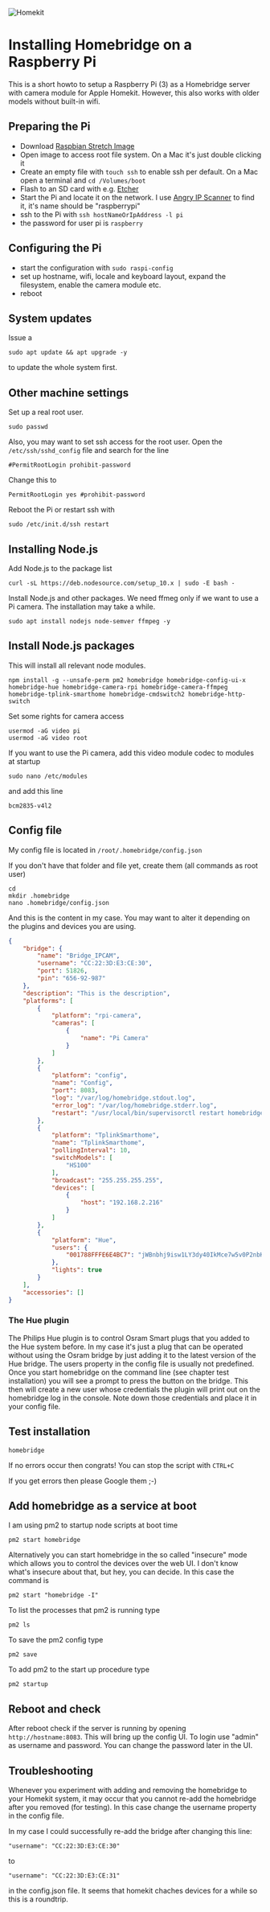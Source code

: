 ![Homekit](homekit.png)

# Installing Homebridge on a Raspberry Pi

This is a short howto to setup a Raspberry Pi (3) as a Homebridge server with camera module for Apple Homekit. However, this also works with older models without built-in wifi.

## Preparing the Pi

- Download [Raspbian Stretch Image](https://downloads.raspberrypi.org/raspbian_lite_latest)
- Open image to access root file system. On a Mac it's just double clicking it
- Create an empty file with ```touch ssh``` to enable ssh per default. On a Mac open a terminal and ```cd /Volumes/boot```
- Flash to an SD card with e.g. [Etcher](https://etcher.io/)
- Start the Pi and locate it on the network. I use [Angry IP Scanner](https://angryip.org/) to find it, it's name should be "raspberrypi"
- ssh to the Pi with ```ssh hostNameOrIpAddress -l pi```
- the password for user pi is ```raspberry```

## Configuring the Pi

- start the configuration with ```sudo raspi-config```
- set up hostname, wifi, locale and keyboard layout, expand the filesystem, enable the camera module etc.
- reboot

## System updates

Issue a

```plaintext
sudo apt update && apt upgrade -y
```

to update the whole system first.

## Other machine settings

Set up a real root user.

```plaintext
sudo passwd
```

Also, you may want to set ssh access for the root user. Open the ```/etc/ssh/sshd_config``` file and search for the line

```plaintext
#PermitRootLogin prohibit-password
```

Change this to

```plaintext
PermitRootLogin yes #prohibit-password
```

Reboot the Pi or restart ssh with

```plaintext
sudo /etc/init.d/ssh restart
```

## Installing Node.js

Add Node.js to the package list

```plaintext
curl -sL https://deb.nodesource.com/setup_10.x | sudo -E bash -
```

Install Node.js and other packages. We need ffmeg only if we want to use a Pi camera. The installation may take a while.

```plaintext
sudo apt install nodejs node-semver ffmpeg -y
```

## Install Node.js packages

This will install all relevant node modules.

```plaintext
npm install -g --unsafe-perm pm2 homebridge homebridge-config-ui-x homebridge-hue homebridge-camera-rpi homebridge-camera-ffmpeg homebridge-tplink-smarthome homebridge-cmdswitch2 homebridge-http-switch
```

Set some rights for camera access

```plaintext
usermod -aG video pi
usermod -aG video root
```

If you want to use the Pi camera, add this video module codec to modules at startup

```plaintext
sudo nano /etc/modules
```

and add this line

```plaintext
bcm2835-v4l2
```

## Config file

My config file is located in ```/root/.homebridge/config.json```

If you don't have that folder and file yet, create them (all commands as root user)

```plaintext
cd
mkdir .homebridge
nano .homebridge/config.json
```

And this is the content in my case. You may want to alter it depending on the plugins and devices you are using.

```json
{
    "bridge": {
        "name": "Bridge_IPCAM",
        "username": "CC:22:3D:E3:CE:30",
        "port": 51826,
        "pin": "656-92-987"
    },
    "description": "This is the description",
    "platforms": [
        {
            "platform": "rpi-camera",
            "cameras": [
                {
                    "name": "Pi Camera"
                }
            ]
        },
        {
            "platform": "config",
            "name": "Config",
            "port": 8083,
            "log": "/var/log/homebridge.stdout.log",
            "error_log": "/var/log/homebridge.stderr.log",
            "restart": "/usr/local/bin/supervisorctl restart homebridge"
        },
        {
            "platform": "TplinkSmarthome",
            "name": "TplinkSmarthome",
            "pollingInterval": 10,
            "switchModels": [
                "HS100"
            ],
            "broadcast": "255.255.255.255",
            "devices": [
                {
                    "host": "192.168.2.216"
                }
            ]
        },
        {
            "platform": "Hue",
            "users": {
                "001788FFFE6E4BC7": "jWBnbhj9isw1LY3dy40IkMce7w5v0P2nbKD3OrXN"
            },
            "lights": true
        }
    ],
    "accessories": []
}
```

### The Hue plugin

The Philips Hue plugin is to control Osram Smart plugs that you added to the Hue system before. In my case it's just a plug that can be operated without using the Osram bridge by just adding it to the latest version of the Hue bridge. The users property in the config file is usually not predefined. Once you start homebridge on the command line (see chapter test installation) you will see a prompt to press the button on the bridge. This then will create a new user whose credentials the plugin will print out on the homebridge log in the console. Note down those credentials and place it in your config file.

## Test installation

```plaintext
homebridge
```

If no errors occur then congrats! You can stop the script with ```CTRL+C```

If you get errors then please Google them ;-)

## Add homebridge as a service at boot

I am using pm2 to startup node scripts at boot time

```plaintext
pm2 start homebridge
```

Alternatively you can start homebridge in the so called "insecure" mode which allows you to control the devices over the web UI. I don't know what's insecure about that, but hey, you can decide. In this case the command is

```plaintext
pm2 start "homebridge -I"
```

To list the processes that pm2 is running type

```plaintext
pm2 ls
```

To save the pm2 config type

```plaintext
pm2 save
```

To add pm2 to the start up procedure type

```plaintext
pm2 startup
```

## Reboot and check

After reboot check if the server is running by opening ```http://hostname:8083```. This will bring up the config UI. To login use "admin" as username and password. You can change the password later in the UI.

## Troubleshooting

Whenever you experiment with adding and removing the homebridge to your Homekit system, it may occur that you cannot re-add the homebridge after you removed (for testing). In this case change the username property in the config file.

In my case I could successfully re-add the bridge after changing this line:

```plaintext
"username": "CC:22:3D:E3:CE:30"
```

to

```plaintext
"username": "CC:22:3D:E3:CE:31"
```

in the config.json file. It seems that homekit chaches devices for a while so this is a roundtrip.
